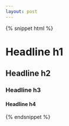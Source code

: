 ```yaml
---
layout: post
---
```


{% snippet html %}
<h1>Headline h1</h1>
<h2>Headline h2</h2>
<h3>Headline h3</h3>
<h4>Headline h4</h4>
{% endsnippet %}